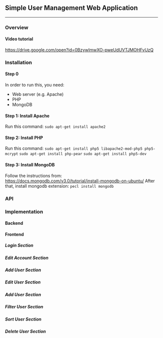 ## Simple User Management Web Application
---

### Overview

#### Video tutorial
 https://drive.google.com/open?id=0BzywImwXO-pweUdUVTJMOHFvUzQ

### Installation

#### Step 0
 In order to run this, you need:
 + Web server (e.g. Apache)
 + PHP
 + MongoDB

#### Step 1: Install Apache

 Run this command:
`sudo apt-get install apache2`

#### Step 2: Install PHP
 
 Run this command:
 `sudo apt-get install php5 libapache2-mod-php5 php5-mcrypt`
 `sudo apt-get install php-pear`
 `sudo apt-get install php5-dev`

#### Step 3: Install MongoDB

 Follow the instructions from: https://docs.mongodb.com/v3.0/tutorial/install-mongodb-on-ubuntu/
 After that, install mongodb extension:
 `pecl install mongodb`

### API

### Implementation

#### Backend

#### Frontend

##### Login Section
##### Edit Account Section
##### Add User Section
##### Edit User Section
##### Add User Section
##### Filter User Section
##### Sort User Section
##### Delete User Section

